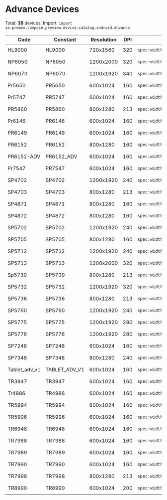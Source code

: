 # Advance Devices

Total: **38** devices. Import: `import se.premex.compose.preview.device.catalog.android.Advance`

| Code | Constant | Resolution | DPI | Compose Spec | Preview Usage |
|------|----------|------------|-----|-------------|---------------|
| HL9000 | HL9000 | 720x1560 | 320 | `spec:width=720px,height=1560px,dpi=320` | `@Preview(device = Advance.HL9000)` |
| NP6050 | NP6050 | 1200x2000 | 320 | `spec:width=1200px,height=2000px,dpi=320` | `@Preview(device = Advance.NP6050)` |
| NP6070 | NP6070 | 1200x1920 | 340 | `spec:width=1200px,height=1920px,dpi=340` | `@Preview(device = Advance.NP6070)` |
| Pr5650 | PR5650 | 600x1024 | 160 | `spec:width=600px,height=1024px,dpi=160` | `@Preview(device = Advance.PR5650)` |
| Pr5747 | PR5747 | 600x1024 | 160 | `spec:width=600px,height=1024px,dpi=160` | `@Preview(device = Advance.PR5747)` |
| PR5860 | PR5860 | 800x1280 | 213 | `spec:width=800px,height=1280px,dpi=213` | `@Preview(device = Advance.PR5860)` |
| Pr6146 | PR6146 | 600x1024 | 160 | `spec:width=600px,height=1024px,dpi=160` | `@Preview(device = Advance.PR6146)` |
| PR6149 | PR6149 | 600x1024 | 160 | `spec:width=600px,height=1024px,dpi=160` | `@Preview(device = Advance.PR6149)` |
| PR6152 | PR6152 | 800x1280 | 160 | `spec:width=800px,height=1280px,dpi=160` | `@Preview(device = Advance.PR6152)` |
| PR6152-ADV | PR6152_ADV | 600x1024 | 160 | `spec:width=600px,height=1024px,dpi=160` | `@Preview(device = Advance.PR6152_ADV)` |
| Pr7547 | PR7547 | 600x1024 | 160 | `spec:width=600px,height=1024px,dpi=160` | `@Preview(device = Advance.PR7547)` |
| SP4702 | SP4702 | 1200x1920 | 240 | `spec:width=1200px,height=1920px,dpi=240` | `@Preview(device = Advance.SP4702)` |
| SP4703 | SP4703 | 800x1280 | 213 | `spec:width=800px,height=1280px,dpi=213` | `@Preview(device = Advance.SP4703)` |
| SP4871 | SP4871 | 800x1280 | 160 | `spec:width=800px,height=1280px,dpi=160` | `@Preview(device = Advance.SP4871)` |
| SP4872 | SP4872 | 800x1280 | 160 | `spec:width=800px,height=1280px,dpi=160` | `@Preview(device = Advance.SP4872)` |
| SP5702 | SP5702 | 1200x1920 | 240 | `spec:width=1200px,height=1920px,dpi=240` | `@Preview(device = Advance.SP5702)` |
| SP5705 | SP5705 | 800x1280 | 160 | `spec:width=800px,height=1280px,dpi=160` | `@Preview(device = Advance.SP5705)` |
| SP5712 | SP5712 | 1200x1920 | 240 | `spec:width=1200px,height=1920px,dpi=240` | `@Preview(device = Advance.SP5712)` |
| SP5713 | SP5713 | 1200x2000 | 320 | `spec:width=1200px,height=2000px,dpi=320` | `@Preview(device = Advance.SP5713)` |
| Sp5730 | SP5730 | 800x1280 | 213 | `spec:width=800px,height=1280px,dpi=213` | `@Preview(device = Advance.SP5730)` |
| SP5732 | SP5732 | 1200x1920 | 320 | `spec:width=1200px,height=1920px,dpi=320` | `@Preview(device = Advance.SP5732)` |
| SP5736 | SP5736 | 800x1280 | 213 | `spec:width=800px,height=1280px,dpi=213` | `@Preview(device = Advance.SP5736)` |
| SP5760 | SP5760 | 1200x1920 | 240 | `spec:width=1200px,height=1920px,dpi=240` | `@Preview(device = Advance.SP5760)` |
| SP5775 | SP5775 | 1200x1920 | 280 | `spec:width=1200px,height=1920px,dpi=280` | `@Preview(device = Advance.SP5775)` |
| SP5776 | SP5776 | 1200x1920 | 280 | `spec:width=1200px,height=1920px,dpi=280` | `@Preview(device = Advance.SP5776)` |
| SP7248 | SP7248 | 600x1024 | 160 | `spec:width=600px,height=1024px,dpi=160` | `@Preview(device = Advance.SP7248)` |
| SP7348 | SP7348 | 800x1280 | 240 | `spec:width=800px,height=1280px,dpi=240` | `@Preview(device = Advance.SP7348)` |
| Tablet_adv_v1 | TABLET_ADV_V1 | 600x1024 | 160 | `spec:width=600px,height=1024px,dpi=160` | `@Preview(device = Advance.TABLET_ADV_V1)` |
| TR3947 | TR3947 | 600x1024 | 160 | `spec:width=600px,height=1024px,dpi=160` | `@Preview(device = Advance.TR3947)` |
| Tr4986 | TR4986 | 600x1024 | 160 | `spec:width=600px,height=1024px,dpi=160` | `@Preview(device = Advance.TR4986)` |
| TR5994 | TR5994 | 600x1024 | 160 | `spec:width=600px,height=1024px,dpi=160` | `@Preview(device = Advance.TR5994)` |
| TR5996 | TR5996 | 600x1024 | 160 | `spec:width=600px,height=1024px,dpi=160` | `@Preview(device = Advance.TR5996)` |
| TR6948 | TR6948 | 600x1024 | 160 | `spec:width=600px,height=1024px,dpi=160` | `@Preview(device = Advance.TR6948)` |
| TR7988 | TR7988 | 600x1024 | 160 | `spec:width=600px,height=1024px,dpi=160` | `@Preview(device = Advance.TR7988)` |
| TR7989 | TR7989 | 600x1024 | 160 | `spec:width=600px,height=1024px,dpi=160` | `@Preview(device = Advance.TR7989)` |
| TR7990 | TR7990 | 600x1024 | 160 | `spec:width=600px,height=1024px,dpi=160` | `@Preview(device = Advance.TR7990)` |
| TR7998 | TR7998 | 800x1280 | 213 | `spec:width=800px,height=1280px,dpi=213` | `@Preview(device = Advance.TR7998)` |
| TR8990 | TR8990 | 600x1024 | 200 | `spec:width=600px,height=1024px,dpi=200` | `@Preview(device = Advance.TR8990)` |

<!-- Generated automatically. Do not edit manually. -->
